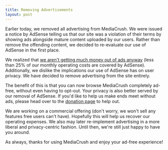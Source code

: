 ```yaml
---
title: Removing Advertisements
layout: post
---
```


Earlier today, we removed all advertising from MediaCrush. We were issued a notice by AdSense
telling us that our site was a violation of their terms by showing ads alongside mature content
uploaded by our users. Rather than remove the offending content, we decided to re-evaluate our
use of AdSense in the first place.

We realized that
[we aren't getting much money out of ads anyway](/2013/12/01/Transparency-reports.html)
(less than 25% of our monthly operating costs are covered by AdSense). Additionally, we
dislike the implications our use of AdSense has on user privacy. We have decided to remove
advertising from the site entirely.

The benefit of this is that you can now browse MediaCrush completely ad-free, without even
having to opt-out. Your privacy is also better served by our removal of AdSense. If you'd like
to help us make ends meet without ads, please head over to the
[donation page](https://mediacru.sh/donate) to help out.

We are working on a commercial offering (don't worry, we won't sell any features free users
can't have). Hopefully this will help us recover our operating expenses. We also may later
re-implement advertising in a more liberal and privacy-centric fashion. Until then, we're
still just happy to have you around.

As always, thanks for using MediaCrush and enjoy your ad-free experience!
